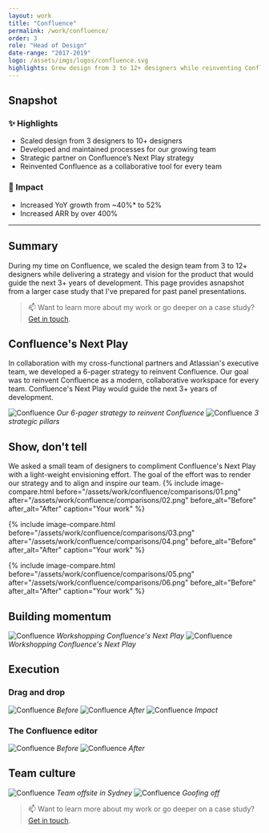 ```yaml
---
layout: work
title: "Confluence"
permalink: /work/confluence/
order: 3
role: "Head of Design"
date-range: "2017-2019"
logo: /assets/imgs/logos/confluence.svg
highlights: Grew design from 3 to 12+ designers while reinventing Confluence Cloud as a modern, collaborative workspace.
---
```

## Snapshot
### ✨ Highlights
- Scaled design from 3 designers to 10+ designers
- Developed and maintained processes for our growing team
- Strategic partner on Confluence’s Next Play strategy
- Reinvented Confluence as a collaborative tool for every team

### 🎯 Impact
- Increased YoY growth from ~40%* to 52%
- Increased ARR by over 400%

---

## Summary

During my time on Confluence, we scaled the design team from 3 to 12+ designers while delivering a strategy and vision for the product that would guide the next 3+ years of development. This page provides asnapshot from a larger case study that I've prepared for past panel presentations.

> 📫 Want to learn more about my work or go deeper on a case study? <a href="https://linkedin.com/in/liamgreig">Get in touch</a>.

## Confluence's Next Play
In collaboration with my cross-functional partners and Atlassian's executive team, we developed a 6-pager strategy to reinvent Confluence. Our goal was to reinvent Confluence as a modern, collaborative workspace for every team. Confluence's Next Play would guide the next 3+ years of development.

![Confluence](/assets/work/confluence/confluence01.png)
*Our 6-pager strategy to reinvent Confluence*
![Confluence](/assets/work/confluence/confluence02.png)
*3 strategic pillars*

## Show, don't tell
We asked a small team of designers to compliment Confluence's Next Play with a light-weight envisioning effort. The goal of the effort was to render our strategy and to align and inspire our team.
{% include image-compare.html 
  before="/assets/work/confluence/comparisons/01.png"
  after="/assets/work/confluence/comparisons/02.png"
  before_alt="Before"
  after_alt="After"
  caption="Your work" %}

{% include image-compare.html 
  before="/assets/work/confluence/comparisons/03.png"
  after="/assets/work/confluence/comparisons/04.png"
  before_alt="Before"
  after_alt="After"
  caption="Your work" %}

{% include image-compare.html 
  before="/assets/work/confluence/comparisons/05.png"
  after="/assets/work/confluence/comparisons/06.png"
  before_alt="Before"
  after_alt="After"
  caption="Your work" %}

## Building momentum
![Confluence](/assets/work/confluence/confluence07.png)
*Workshopping Confluence's Next Play*
![Confluence](/assets/work/confluence/confluence08.png)
*Workshopping Confluence's Next Play*

## Execution
### Drag and drop
![Confluence](/assets/work/confluence/confluence09.png)
*Before*
![Confluence](/assets/work/confluence/confluence10.png)
*After*
![Confluence](/assets/work/confluence/confluence11.png)
*Impact*    
### The Confluence editor
![Confluence](/assets/work/confluence/confluence12.png)
*Before*
![Confluence](/assets/work/confluence/confluence13.png)
*After*

## Team culture
![Confluence](/assets/work/confluence/confluence14.png)
*Team offsite in Sydney*
![Confluence](/assets/work/confluence/confluence15.png)
*Goofing off*

> 📫 Want to learn more about my work or go deeper on a case study? <a href="https://linkedin.com/in/liamgreig">Get in touch</a>.